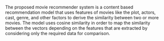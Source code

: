 The proposed movie recommender system is a content based recommendation model that uses features of movies like the plot, actors, cast, genre, and other factors to derive the similarity between two or more movies. The model uses cosine similarity in order to map the similarity between the vectors depending on the features that are extracted by considering only the required data for comparison.
